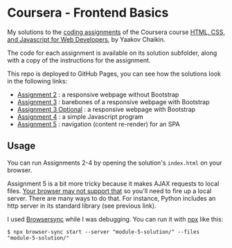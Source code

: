 # Coursera - Frontend Basics

My solutions to the [coding assignments](https://github.com/jhu-ep-coursera/fullstack-course4/tree/master/assignments) of the Coursera course [HTML, CSS, and Javascript for Web Developers](https://www.coursera.org/learn/html-css-javascript-for-web-developers), by Yaakov Chaikin.

The code for each assignment is available on its solution subfolder, along with a copy of the instructions for the assignment.

This repo is deployed to GitHub Pages, you can see how the solutions look in the following links:

- [Assignment 2](https://victor-gp.github.io/coursera-frontend-basics/module-2-solution/index.html) : a responsive webpage without Bootstrap
- [Assignment 3](https://victor-gp.github.io/coursera-frontend-basics/module-3-solution/index.html) : barebones of a responsive webpage with Bootstrap
- [Assignment 3 Optional](https://victor-gp.github.io/coursera-frontend-basics/module-3-optional/index.html) : a responsive webpage with Bootstrap
- [Assignment 4](https://victor-gp.github.io/coursera-frontend-basics/module-4-solution/index.html) : a simple Javascript program
- [Assignment 5](https://victor-gp.github.io/coursera-frontend-basics/module-5-solution/index.html) : navigation (content re-render) for an SPA

## Usage

You can run Assignments 2-4 by opening the solution's `index.html` on your browser.

Assignment 5 is a bit more tricky because it makes AJAX requests to local files. [Your browser may not support that](https://developer.mozilla.org/en-US/docs/Learn/Common_questions/set_up_a_local_testing_server#The_problem_with_testing_local_files) so you'll need to fire up a local server. There are many ways to do that. For instance, Python includes an http server in its standard library (see previous link).

I used [Browsersync](https://browsersync.io/) while I was debugging. You can run it with [npx](https://www.npmjs.com/package/npx) like this:

```
$ npx browser-sync start --server "module-5-solution/" --files "module-5-solution/"
```
